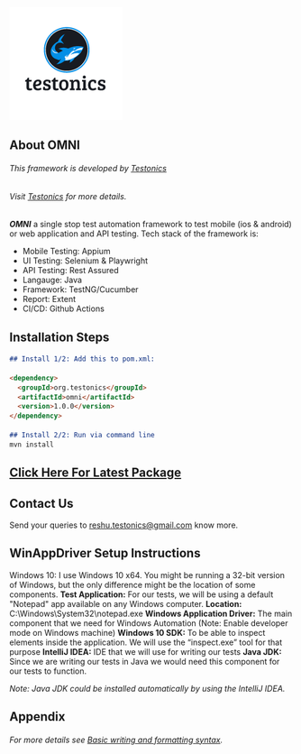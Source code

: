 ![Image](docs/Logo.png)

## About OMNI

###### This framework is developed by [Testonics](https://www.testonics.in) 
###### Visit [Testonics](https://www.testonics.in) for more details.

***OMNI*** a single stop test automation framework to test mobile (ios & android) or web application and API testing. Tech stack of the framework is:
        
- Mobile Testing: Appium
- UI Testing: Selenium & Playwright
- API Testing: Rest Assured
- Langauge: Java
- Framework: TestNG/Cucumber
- Report: Extent
- CI/CD: Github Actions

## Installation Steps
```markdown
## Install 1/2: Add this to pom.xml:

<dependency>
  <groupId>org.testonics</groupId>
  <artifactId>omni</artifactId>
  <version>1.0.0</version>
</dependency>

## Install 2/2: Run via command line
mvn install
```

## [Click Here For Latest Package](https://github.com/testonics/Omni/packages/)

## Contact Us

Send your queries to reshu.testonics@gmail.com know more.

## WinAppDriver Setup Instructions

Windows 10: I use Windows 10 x64. 
You might be running a 32-bit version of Windows, but the only difference might be the location of some components.
**Test Application:** For our tests, we will be using a default "Notepad" app available on any Windows computer.
**Location:** C:\Windows\System32\notepad.exe
**Windows Application Driver:** The main component that we need for Windows Automation (Note: Enable developer mode on Windows machine)
**Windows 10 SDK:** To be able to inspect elements inside the application. We will use the “inspect.exe” tool for that purpose
**IntelliJ IDEA:** IDE that we will use for writing our tests
**Java JDK:** Since we are writing our tests in Java we would need this component for our tests to function.

_Note: Java JDK could be installed automatically by using the IntelliJ IDEA._

## Appendix

###### For more details see [Basic writing and formatting syntax](https://docs.github.com/en/github/writing-on-github/getting-started-with-writing-and-formatting-on-github/basic-writing-and-formatting-syntax).
